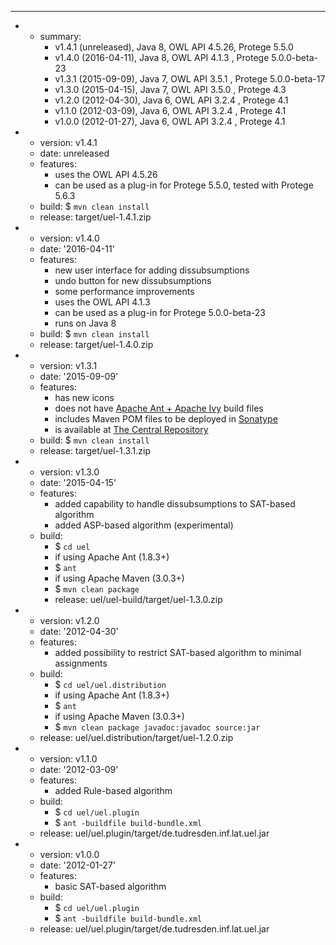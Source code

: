 ---
- - summary:
    - v1.4.1 (unreleased), Java 8, OWL API 4.5.26, Protege 5.5.0
    - v1.4.0 (2016-04-11), Java 8, OWL API 4.1.3 , Protege 5.0.0-beta-23
    - v1.3.1 (2015-09-09), Java 7, OWL API 3.5.1 , Protege 5.0.0-beta-17
    - v1.3.0 (2015-04-15), Java 7, OWL API 3.5.0 , Protege 4.3
    - v1.2.0 (2012-04-30), Java 6, OWL API 3.2.4 , Protege 4.1
    - v1.1.0 (2012-03-09), Java 6, OWL API 3.2.4 , Protege 4.1
    - v1.0.0 (2012-01-27), Java 6, OWL API 3.2.4 , Protege 4.1
- - version: v1.4.1
  - date: unreleased
  - features:
    - uses the OWL API 4.5.26
    - can be used as a plug-in for Protege 5.5.0, tested with Protege 5.6.3
  - build: $ `mvn clean install`
  - release: target/uel-1.4.1.zip
- - version: v1.4.0
  - date: '2016-04-11'
  - features:
    - new user interface for adding dissubsumptions
    - undo button for new dissubsumptions
    - some performance improvements
    - uses the OWL API 4.1.3
    - can be used as a plug-in for Protege 5.0.0-beta-23
    - runs on Java 8
  - build: $ `mvn clean install`
  - release: target/uel-1.4.0.zip
- - version: v1.3.1
  - date: '2015-09-09'
  - features:
    - has new icons
    - does not have [Apache Ant + Apache Ivy](https://ant.apache.org/ivy/) build files
    - includes Maven POM files to be deployed in [Sonatype](https://oss.sonatype.org/)
    - is available at [The Central Repository](https://repo1.maven.org/maven2/de/tu-dresden/inf/lat/uel/)
  - build: $ `mvn clean install`
  - release: target/uel-1.3.1.zip
- - version: v1.3.0
  - date: '2015-04-15'
  - features:
    - added capability to handle dissubsumptions to SAT-based algorithm
    - added ASP-based algorithm (experimental)
  - build:
    - $ `cd uel`
    - if using Apache Ant (1.8.3+)
    - $ `ant`
    - if using Apache Maven (3.0.3+)
    - $ `mvn clean package`
    - release: uel/uel-build/target/uel-1.3.0.zip
- - version: v1.2.0
  - date: '2012-04-30'
  - features:
    - added possibility to restrict SAT-based algorithm to minimal assignments
  - build:
    - $ `cd uel/uel.distribution`
    - if using Apache Ant (1.8.3+)
    - $ `ant`
    - if using Apache Maven (3.0.3+)
    - $ `mvn clean package javadoc:javadoc source:jar`
  - release: uel/uel.distribution/target/uel-1.2.0.zip
- - version: v1.1.0
  - date: '2012-03-09'
  - features:
    - added Rule-based algorithm
  - build:
    - $ `cd uel/uel.plugin`
    - $ `ant -buildfile build-bundle.xml`
  - release: uel/uel.plugin/target/de.tudresden.inf.lat.uel.jar
- - version: v1.0.0
  - date: '2012-01-27'
  - features:
    - basic SAT-based algorithm
  - build:
    - $ `cd uel/uel.plugin`
    - $ `ant -buildfile build-bundle.xml`
  - release: uel/uel.plugin/target/de.tudresden.inf.lat.uel.jar


